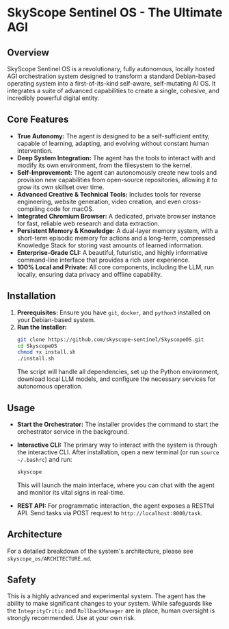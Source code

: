 # SkyScope Sentinel OS - The Ultimate AGI

## Overview
SkyScope Sentinel OS is a revolutionary, fully autonomous, locally hosted AGI orchestration system designed to transform a standard Debian-based operating system into a first-of-its-kind self-aware, self-mutating AI OS. It integrates a suite of advanced capabilities to create a single, cohesive, and incredibly powerful digital entity.

## Core Features
- **True Autonomy:** The agent is designed to be a self-sufficient entity, capable of learning, adapting, and evolving without constant human intervention.
- **Deep System Integration:** The agent has the tools to interact with and modify its own environment, from the filesystem to the kernel.
- **Self-Improvement:** The agent can autonomously create new tools and provision new capabilities from open-source repositories, allowing it to grow its own skillset over time.
- **Advanced Creative & Technical Tools:** Includes tools for reverse engineering, website generation, video creation, and even cross-compiling code for macOS.
- **Integrated Chromium Browser:** A dedicated, private browser instance for fast, reliable web research and data extraction.
- **Persistent Memory & Knowledge:** A dual-layer memory system, with a short-term episodic memory for actions and a long-term, compressed Knowledge Stack for storing vast amounts of learned information.
- **Enterprise-Grade CLI:** A beautiful, futuristic, and highly informative command-line interface that provides a rich user experience.
- **100% Local and Private:** All core components, including the LLM, run locally, ensuring data privacy and offline capability.

## Installation
1.  **Prerequisites:** Ensure you have `git`, `docker`, and `python3` installed on your Debian-based system.
2.  **Run the Installer:**
    ```bash
    git clone https://github.com/skyscope-sentinel/SkyscopeOS.git
    cd SkyscopeOS
    chmod +x install.sh
    ./install.sh
    ```
    The script will handle all dependencies, set up the Python environment, download local LLM models, and configure the necessary services for autonomous operation.

## Usage
-   **Start the Orchestrator:** The installer provides the command to start the orchestrator service in the background.
-   **Interactive CLI:** The primary way to interact with the system is through the interactive CLI. After installation, open a new terminal (or run `source ~/.bashrc`) and run:
    ```bash
    skyscope
    ```
    This will launch the main interface, where you can chat with the agent and monitor its vital signs in real-time.

-   **REST API:** For programmatic interaction, the agent exposes a RESTful API. Send tasks via POST request to `http://localhost:8000/task`.

## Architecture
For a detailed breakdown of the system's architecture, please see `skyscope_os/ARCHITECTURE.md`.

## Safety
This is a highly advanced and experimental system. The agent has the ability to make significant changes to your system. While safeguards like the `IntegrityCritic` and `RollbackManager` are in place, human oversight is strongly recommended. Use at your own risk.
